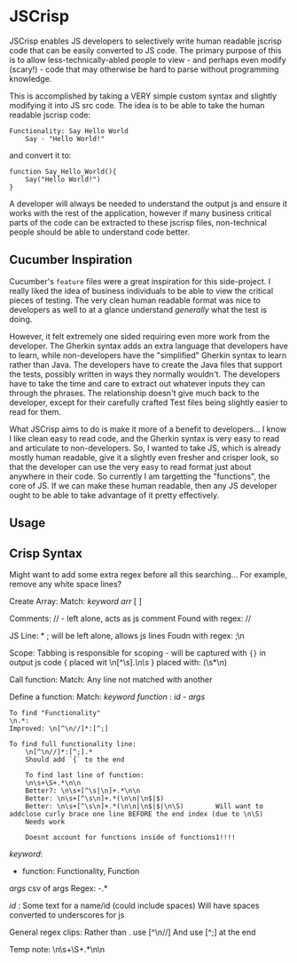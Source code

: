 # JSCrisp

JSCrisp enables JS developers to selectively write human readable jscrisp code that can be easily converted to JS code. The primary purpose of this is to allow less-technically-abled people to view - and perhaps even modify (scary!) - code that may otherwise be hard to parse without programming knowledge.

This is accomplished by taking a VERY simple custom syntax and slightly modifying it into JS src code. The idea is to be able to take the human readable jscrisp code:
```
Functionality: Say Hello World
    Say - "Hello World!"

```

and convert it to:

```
function Say_Hello_World(){
    Say("Hello World!")
}
```

A developer will always be needed to understand the output js and ensure it works with the rest of the application, however if many business critical parts of the code can be extracted to these jscrisp files, non-technical people should be able to understand code better.


## Cucumber Inspiration

Cucumber's `feature` files were a great inspiration for this side-project. I really liked the idea of business individuals to be able to view the critical pieces of testing. The very clean human readable format was nice to developers as well to at a glance understand *generally* what the test is doing.

However, it felt extremely one sided requiring even more work from the developer. The Gherkin syntax adds an extra language that developers have to learn, while non-developers have the "simplified" Gherkin syntax to learn rather than Java. The developers have to create the Java files that support the tests, possibly written in ways they normally wouldn't. The developers have to take the time and care to extract out whatever inputs they can through the phrases. The relationship doesn't give much back to the developer, except for their carefully crafted Test files being slightly easier to read for them. 

What JSCrisp aims to do is make it more of a benefit to developers... I know I like clean easy to read code, and the Gherkin syntax is very easy to read and articulate to non-developers. So, I wanted to take JS, which is already mostly human readable, give it a slightly even fresher and crisper look, so that the developer can use the very easy to read format just about anywhere in their code. So currently I am targetting the "functions", the core of JS. If we can make these human readable, then any JS developer ought to be able to take advantage of it pretty effectively.

## Usage


## Crisp Syntax

Might want to add some extra regex before all this searching...
For example, remove any white space lines?


Create Array:
    Match: _keyword arr_ [ ]

Comments: // - left alone, acts as js comment
    Found with regex: \/\/

JS Line: * ;  will be left alone, allows js lines
    Foudn with regex: ;\n

Scope: Tabbing is responsible for scoping - will be captured with `{}` in output js code
    { placed wit \n[^\s].*\n\s*
    } placed with: (\s*\n)

Call function:
    Match: Any line not matched with another

Define a function:
    Match: _keyword function_ : _id_ - _args_

    To find "Functionality"
    \n.*:
    Improved: \n[^\n//]*:[^;]

    To find full functionality line:
        \n[^\n//]*:[^;].*
        Should add `{` to the end

        To find last line of function:
        \n\s+\S+.*\n\n
        Better?: \n\s+[^\s|\n]+.*\n\n
        Better: \n\s+[^\s\n]+.*(\n\n|\n$|$)
        Better: \n\s+[^\s\n]+.*(\n\n|\n$|$|\n\S)        Will want to addclose curly brace one line BEFORE the end index (due to \n\S)
        Needs work

        Doesnt account for functions inside of functions1!!!!
    

<!-- Create Object:
    Match: _keyword obj_ :: -->

_keyword_:
- function: Functionality, Function
<!-- - special_function: Scenario, Test Case, Feature, Scenario Outline, Examples
- obj: Configuration, Object, Settings, Data
- arr: Dataset, Array, List -->

_args_
csv of args
Regex: -.*

_id_ : Some text for a name/id (could include spaces)
    Will have spaces converted to underscores for js



General regex clips:
Rather than . use [^\n//]
And use [^;] at the end





Temp note: 
\n\s+\S+.*\n\n